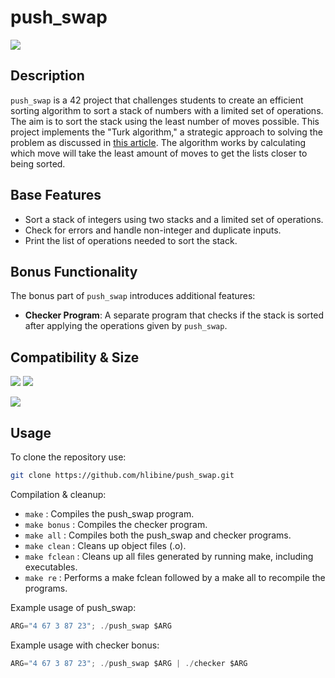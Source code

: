 # push_swap
![](https://img.shields.io/badge/125%2F100-brightgreen)
## Description

`push_swap` is a 42 project that challenges students to create an efficient sorting algorithm to sort a stack of numbers with a limited set of operations. The aim is to sort the stack using the least number of moves possible. This project implements the "Turk algorithm," a strategic approach to solving the problem as discussed in [this article](https://medium.com/@ayogun/push-swap-c1f5d2d41e97). The algorithm works by calculating which move will take the least amount of moves to get the lists closer to being sorted.


## Base Features

- Sort a stack of integers using two stacks and a limited set of operations.
- Check for errors and handle non-integer and duplicate inputs.
- Print the list of operations needed to sort the stack.

## Bonus Functionality

The bonus part of `push_swap` introduces additional features:

- **Checker Program**: A separate program that checks if the stack is sorted after applying the operations given by `push_swap`.

## Compatibility & Size

![](https://img.shields.io/badge/WSL-0a97f5?style=for-the-badge&logo=linux&logoColor=white)
![](	https://img.shields.io/badge/mac%20os-000000?style=for-the-badge&logo=apple&logoColor=white)

![](https://img.shields.io/github/languages/code-size/hlibine/push_swap?color=5BCFFF)

## Usage 

To clone the repository use:
```bash
git clone https://github.com/hlibine/push_swap.git
```

Compilation & cleanup:

- `make` : Compiles the push_swap program.
- `make bonus` : Compiles the checker program.
- `make all` : Compiles both the push_swap and checker programs.
- `make clean` : Cleans up object files (.o).
- `make fclean` : Cleans up all files generated by running make, including executables.
- `make re` : Performs a make fclean followed by a make all to recompile the programs.

Example usage of push_swap:
```C
ARG="4 67 3 87 23"; ./push_swap $ARG
```

Example usage with checker bonus:
```C
ARG="4 67 3 87 23"; ./push_swap $ARG | ./checker $ARG
```
